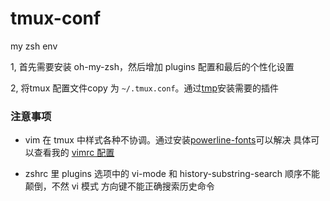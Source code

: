 # tmux-conf
my zsh env

1, 首先需要安装 oh-my-zsh，然后增加 plugins 配置和最后的个性化设置

2, 将tmux 配置文件copy 为 `~/.tmux.conf`。通过[tmp](https://github.com/tmux-plugins/tpm)安装需要的插件

### 注意事项

- vim 在 tmux 中样式各种不协调。通过安装[powerline-fonts](https://github.com/powerline/fonts)可以解决
具体可以查看我的 [vimrc 配置](https://github.com/boyaziqi/vimrc_config)

- zshrc 里 plugins 选项中的 vi-mode 和 history-substring-search 顺序不能颠倒，不然 vi 模式 方向键不能正确搜索历史命令
